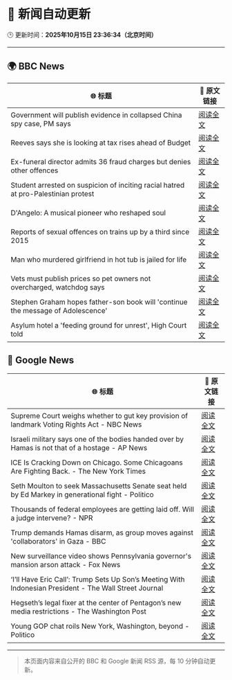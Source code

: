 # 🧠 新闻自动更新

🕒 更新时间：**2025年10月15日 23:36:34（北京时间）**

---

## 🌍 BBC News

| 🌐 标题 | 🔗 原文链接 |
|--------|-------------|
| Government will publish evidence in collapsed China spy case, PM says | [阅读全文](https://www.bbc.com/news/articles/cql9v6x4wpzo?at_medium=RSS&at_campaign=rss) |
| Reeves says she is looking at tax rises ahead of Budget | [阅读全文](https://www.bbc.com/news/articles/c2drpzxpkp3o?at_medium=RSS&at_campaign=rss) |
| Ex-funeral director admits 36 fraud charges but denies other offences | [阅读全文](https://www.bbc.com/news/articles/cwyplw17897o?at_medium=RSS&at_campaign=rss) |
| Student arrested on suspicion of inciting racial hatred at pro-Palestinian protest | [阅读全文](https://www.bbc.com/news/articles/ce8gdelw79po?at_medium=RSS&at_campaign=rss) |
| D'Angelo: A musical pioneer who reshaped soul | [阅读全文](https://www.bbc.com/news/articles/c62e5e3j75vo?at_medium=RSS&at_campaign=rss) |
| Reports of sexual offences on trains up by a third since 2015 | [阅读全文](https://www.bbc.com/news/articles/c39r2zp1dw7o?at_medium=RSS&at_campaign=rss) |
| Man who murdered girlfriend in hot tub is jailed for life | [阅读全文](https://www.bbc.com/news/articles/cvgvx134d86o?at_medium=RSS&at_campaign=rss) |
| Vets must publish prices so pet owners not overcharged, watchdog says | [阅读全文](https://www.bbc.com/news/articles/c201r14z6r3o?at_medium=RSS&at_campaign=rss) |
| Stephen Graham hopes father-son book will 'continue the message of Adolescence' | [阅读全文](https://www.bbc.com/news/articles/cn40yyl8nvyo?at_medium=RSS&at_campaign=rss) |
| Asylum hotel a 'feeding ground for unrest', High Court told | [阅读全文](https://www.bbc.com/news/articles/cy8v9jzn5zgo?at_medium=RSS&at_campaign=rss) |

## 📰 Google News

| 🌐 标题 | 🔗 原文链接 |
|--------|-------------|
| Supreme Court weighs whether to gut key provision of landmark Voting Rights Act - NBC News | [阅读全文](https://news.google.com/rss/articles/CBMivwFBVV95cUxOclUyNFJDRFMyT292MHEwQkhiQzJNd1owTnZIUlRyNnRMbjZ5em0zMUNyZmF1a3F4ekdqVTctVFB4NWFhcC1BVXhNVWx4QlU0ekhGVnoyTGVESjBRcjBOMU5rUGhyZmhOMnFfbVZkRGNTNFRCNVBSYnZ2MW1MdXBWMUpNcjRCY2Z4ekE2UTVvX01EZ3lFQlZTdjhTWG5PVEZhQklMcVZXanhXWExMdFF6cVc4N1AxMERJWFRiaUlWWdIBVkFVX3lxTE5KRmk0N2wyNWFwa3JCQTN4VjRCNWI4UW9mM1NlamM0dnpjM1lORVpWeXJvZDB5V2stTE9wRXVMN1A3N3ZHRGVscVZfSEhFdm1LUVMzeHR3?oc=5) |
| Israeli military says one of the bodies handed over by Hamas is not that of a hostage - AP News | [阅读全文](https://news.google.com/rss/articles/CBMiqwFBVV95cUxOTlA3YkE1ekF6cnE4a04tMGJta0pyeFNjQkttd0FoakRwZnJYcy1QVWVpTEI3cWplRmowbWVyU0RGQk9YejhSR3cxN3pJazVqUERmMDRLdm9ZS2Fhc00zU3lQbzhGM2Q3OWc3MGNwQVpSYWxJdkJsOXdXbjY0dEU0blRDVTAtRVZHeVoyWlZ5OXMtTXpZUVM1ckhPZURvUWpZeXpPck5uSnB1OGM?oc=5) |
| ICE Is Cracking Down on Chicago. Some Chicagoans Are Fighting Back. - The New York Times | [阅读全文](https://news.google.com/rss/articles/CBMibEFVX3lxTE9oZWxwUENLMnEyeWJDS3c5TEl4Wml1NmxNLWJDYWJfVGtiaDN3RWlpNGgwdzFTM19MQ0IwTGVlRk55c1Q3d3ltZkhzODc1Q0g1V3NuX3RxSGNsRFNGaGFVZTRvdG9ib01sS0Jmaw?oc=5) |
| Seth Moulton to seek Massachusetts Senate seat held by Ed Markey in generational fight - Politico | [阅读全文](https://news.google.com/rss/articles/CBMihgFBVV95cUxOYXA3VFRBVzBVRm8tQ3FsZjhfNlBzUHNuU0htdVp1MW5QQS1LMUJOdmtBblVoSzF6enNNa3FVNTNFdDRIaGpxY0x1NlhXekdla2ZMNWRESlNYYUtUWHE0ZE5DdHh0WVJIS3g0M0JITExGUGhlc3BTZVZtVDdXejhQdDlPT2czZw?oc=5) |
| Thousands of federal employees are getting laid off. Will a judge intervene? - NPR | [阅读全文](https://news.google.com/rss/articles/CBMimwFBVV95cUxORmtCRUVWdnk2LXhXNWM3WFpWSTM4UGRmR1VmUlY2aGJBT1ZkdHNFY2JiMDMtanlHb2dPUWZIcWFTT1M5bENxUF9reGN3UjA2eTNvODZFc3VwWkd3ak5pblhtTmRSdEpCcExrTENlZUluNWVLSUI2R3NxY0laa1d2REpkYTVRX2o0cG5Rc21VLXVTdlB2NGZnTkJ4Yw?oc=5) |
| Trump demands Hamas disarm, as group moves against 'collaborators' in Gaza - BBC | [阅读全文](https://news.google.com/rss/articles/CBMiWkFVX3lxTFBqTEF1QWhZTzhmcUxfVXFvWDQwbjAtUjc5MXQ5ekd6RDdvUzhPeHI5X3BnRk10VTJOV0xvSnVnRUxCdFp6QzlDZFVrbHJxTmZqYW9JNndqVlhyd9IBX0FVX3lxTFB3cGdVSnBwbHlVUnpWbjFhMEdrdG1pX0JEaXNOX3A5eklfRGZEbUcxU1ctOVVKejFDdi00X1FuMmVfSmF5bW9uSDB3Nkt5REMzLTdUa1NKcWtVTk1kYzBv?oc=5) |
| New surveillance video shows Pennsylvania governor's mansion arson attack - Fox News | [阅读全文](https://news.google.com/rss/articles/CBMioAFBVV95cUxQR09sZDJiWHlDSjN1VGtNQVJ5bmx3ZW5MbjFtOHhETXdFYXNwbW5Ga3k2cnNldWd2MTFuVWZKUWl6TnpfOE56Y2tGZkcwM3duX0pINGliRzNSOGIzcDFYX0VZbWFoc0hoM2Rpdk1ldTE4RXUwNHZJZ19pb1Y2dWFiNmtLS3UzS1ItamRXbnFIWnZYMXJEUGdUNlVvMnFfRzh3?oc=5) |
| ‘I’ll Have Eric Call’: Trump Sets Up Son’s Meeting With Indonesian President - The Wall Street Journal | [阅读全文](https://news.google.com/rss/articles/CBMirAFBVV95cUxNb0NvR0FySFhkcXVqbTdWVDE3TGZJdWNneVZWcjZnbXhVVnBQNzJKd1lOQi14YWNrOFBEUV9ac216ZHhVb3hzX0lXRVBXVFVHNHNLVzd2MjBYQURFckIwMkFZRWVEVjREd2dHc1dya29TSlBzNXh6T2Fab2d1Ukt0ODR4WWozbVdrYWttbTNrLXNYSldNbTkxMzhnVnhLWEJmSHJtaDF1UTZmejRO?oc=5) |
| Hegseth’s legal fixer at the center of Pentagon’s new media restrictions - The Washington Post | [阅读全文](https://news.google.com/rss/articles/CBMiowFBVV95cUxONWN5TGI0clBEZTFVd0FlTWFGZFU1TEltZThQd2piLW5qSWc3RFVyX3F0UHRBM3gzaUFsaTYtV0F5WWVKSktRall2SFg2LUZkVk5nV0ZYTHNEeDJXMGdDanl4MjZ5WTVlTVVka0Q5MEpIZHhSc09lX3RneDJXSDhKamFnbVVpa2t1bmh0UlZuaEJHZjljbmVaQTJOOFUtX0Jjbmxz?oc=5) |
| Young GOP chat roils New York, Washington, beyond - Politico | [阅读全文](https://news.google.com/rss/articles/CBMivwFBVV95cUxPNGdyNjZ1aG5fTEJHZGxGdUFiNlZDcHlfTjNiaVd4UWVHVW9OaEdXNnlvSWxuNVZUaHFLdHQzVHNQMzNJZTJGR0poc3U4c3pWYVp0ZGlXbEtPXzVyaTBvaExoOU50S2ppSXU5MFhfQm5CaE1RM3lrc3hHaTlMaTM1ZnJDYS1yMWd4SFhRaG8wUjBibmdobk5qd0NteXo3NTZPTGgyWHZiMDhDNnViSXhHRHJOZi0zYnJILV9ERVNEZw?oc=5) |

---
> 本页面内容来自公开的 BBC 和 Google 新闻 RSS 源，每 10 分钟自动更新。